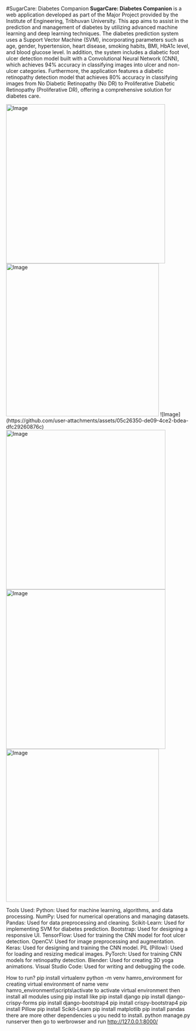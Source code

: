 #SugarCare: Diabetes Companion
**SugarCare: Diabetes Companion** is a web application developed as part of the Major Project provided by the Institute of Engineering, Tribhuvan University. This app aims to assist in the prediction 
and management of diabetes by utilizing advanced machine learning and deep learning techniques. The diabetes prediction system uses a Support Vector Machine (SVM), incorporating parameters such as age, 
gender, hypertension, heart disease, smoking habits, BMI, HbA1c level, and blood glucose level. In addition, the system includes a diabetic foot ulcer detection model built with a Convolutional Neural 
Network (CNN), which achieves 94% accuracy in classifying images into ulcer and non-ulcer categories. Furthermore, the application features a diabetic retinopathy detection model that achieves 80% accuracy 
in classifying images from No Diabetic Retinopathy (No DR) to Proliferative Diabetic Retinopathy (Proliferative DR), offering a comprehensive solution for diabetes care.

<img width="433" alt="Image" src="https://github.com/user-attachments/assets/ae429843-fd69-4343-9ef7-a8fb36b1aa6f" />
<img width="416" alt="Image" src="https://github.com/user-attachments/assets/05e84b4d-a578-4f81-a0d8-71108e8782ab" />
![Image](https://github.com/user-attachments/assets/05c26350-de09-4ce2-bdea-dfc29260876c)
<img width="434" alt="Image" src="https://github.com/user-attachments/assets/cfda566d-ebf8-46f7-b40c-85fc499447c3" />
<img width="434" alt="Image" src="https://github.com/user-attachments/assets/98dafe5b-7a5e-462f-9fc4-c752d3d28c3b" />
<img width="416" alt="Image" src="https://github.com/user-attachments/assets/a874b359-c8e6-40fd-a8f4-c740a28bf8c2" />


Tools Used: 
Python: Used for machine learning, algorithms, and data processing.
NumPy: Used for numerical operations and managing datasets.
Pandas: Used for data preprocessing and cleaning.
Scikit-Learn: Used for implementing SVM for diabetes prediction.
Bootstrap: Used for designing a responsive UI.
TensorFlow: Used for training the CNN model for foot ulcer detection.
OpenCV: Used for image preprocessing and augmentation.
Keras: Used for designing and training the CNN model.
PIL (Pillow): Used for loading and resizing medical images.
PyTorch: Used for training CNN models for retinopathy detection.
Blender: Used for creating 3D yoga animations.
Visual Studio Code: Used for writing and debugging the code.

How to run?
pip install virtualenv
python -m venv hamro_environment        for creating virtual environment of name venv
hamro_environment\scripts\activate           to activate virtual environment
then install all modules using pip install 
like 
pip install django
pip install django-crispy-forms
pip install django-bootstrap4
pip install crispy-bootstrap4
pip install Pillow
pip install Scikit-Learn
pip install matplotlib
pip install pandas
there are more other dependencies u you nedd to install.
python manage.py runserver
then go to werbrowser and run
http://127.0.0.1:8000/

